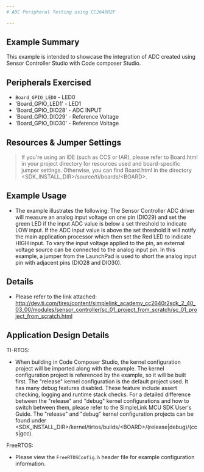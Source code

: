 ```yaml
---
# ADC Peripheral Testing using CC2640R2F

---
```


## Example Summary

This example is intended to showcase the integration of ADC created using Sensor Controller Studio with Code composer Studio.

## Peripherals Exercised

* `Board_GPIO_LED0`  - LED0
* 'Board_GPIO_LED1'  - LED1
* 'Board_GPIO_DIO28'  - ADC INPUT
* 'Board_GPIO_DIO29' - Reference Voltage
* 'Board_GPIO_DIO30' - Reference Voltage

## Resources & Jumper Settings

> If you're using an IDE (such as CCS or IAR), please refer to Board.html in
your project directory for resources used and board-specific jumper settings.
Otherwise, you can find Board.html in the directory
&lt;SDK_INSTALL_DIR&gt;/source/ti/boards/&lt;BOARD&gt;.


## Example Usage

* The example illustrates the following: 
The Sensor Controller ADC driver will measure an analog input voltage on one pin (DIO29) and set the green LED if the input ADC value is below a set threshold to indicate LOW input. If the ADC input value is above the set threshold it will notify the main application processor which then set the Red LED to indicate HIGH input. To vary the input voltage applied to the pin, an external voltage source can be connected to the analog input pin. In this example, a jumper from the LaunchPad is used to short the analog input pin with adjacent pins (DIO28 and DIO30). 

## Details 

* Please refer to the link attached:
http://dev.ti.com/tirex/content/simplelink_academy_cc2640r2sdk_2_40_03_00/modules/sensor_controller/sc_01_project_from_scratch/sc_01_project_from_scratch.html


## Application Design Details

TI-RTOS:

* When building in Code Composer Studio, the kernel configuration project will
be imported along with the example. The kernel configuration project is
referenced by the example, so it will be built first. The "release" kernel
configuration is the default project used. It has many debug features disabled.
These feature include assert checking, logging and runtime stack checks. For a
detailed difference between the "release" and "debug" kernel configurations and
how to switch between them, please refer to the SimpleLink MCU SDK User's
Guide. The "release" and "debug" kernel configuration projects can be found
under &lt;SDK_INSTALL_DIR&gt;/kernel/tirtos/builds/&lt;BOARD&gt;/(release|debug)/(ccs|gcc).

FreeRTOS:

* Please view the `FreeRTOSConfig.h` header file for example configuration
information.

